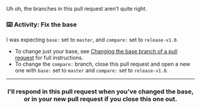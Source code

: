 Uh oh, the branches in this pull request aren't quite right.

### :keyboard: Activity: Fix the base

I was expecting `base:` set to `master`, and `compare:` set to `release-v1.0`.

- To change just your base, see [Changing the base branch of a pull request](https://help.github.com/articles/changing-the-base-branch-of-a-pull-request/) for full instructions. 
- To change the `compare:` branch, close this pull request and open a new one with `base:` set to `master` and `compare:` set to `release-v1.0`.

<hr>
<h3 align="center">I'll respond in this pull request when you've changed the base, or in your new pull request if you close this one out.</h3>
